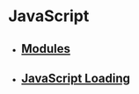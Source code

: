 # JavaScript

- ## [**Modules**](./Modules.md)
- ## [**JavaScript Loading**](./JavaScriptLoading.md)